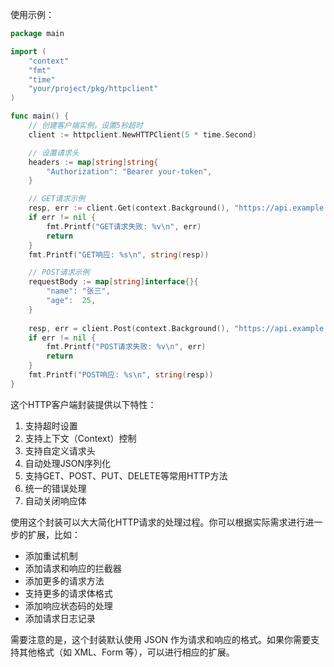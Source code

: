 使用示例：

```go
package main

import (
	"context"
	"fmt"
	"time"
	"your/project/pkg/httpclient"
)

func main() {
	// 创建客户端实例，设置5秒超时
	client := httpclient.NewHTTPClient(5 * time.Second)

	// 设置请求头
	headers := map[string]string{
		"Authorization": "Bearer your-token",
	}

	// GET请求示例
	resp, err := client.Get(context.Background(), "https://api.example.com/users", headers)
	if err != nil {
		fmt.Printf("GET请求失败: %v\n", err)
		return
	}
	fmt.Printf("GET响应: %s\n", string(resp))

	// POST请求示例
	requestBody := map[string]interface{}{
		"name": "张三",
		"age":  25,
	}
	
	resp, err = client.Post(context.Background(), "https://api.example.com/users", requestBody, headers)
	if err != nil {
		fmt.Printf("POST请求失败: %v\n", err)
		return
	}
	fmt.Printf("POST响应: %s\n", string(resp))
}
```

这个HTTP客户端封装提供以下特性：
1. 支持超时设置
2. 支持上下文（Context）控制
3. 支持自定义请求头
4. 自动处理JSON序列化
5. 支持GET、POST、PUT、DELETE等常用HTTP方法
6. 统一的错误处理
7. 自动关闭响应体

使用这个封装可以大大简化HTTP请求的处理过程。你可以根据实际需求进行进一步的扩展，比如：
- 添加重试机制
- 添加请求和响应的拦截器
- 添加更多的请求方法
- 支持更多的请求体格式
- 添加响应状态码的处理
- 添加请求日志记录


需要注意的是，这个封装默认使用 JSON 作为请求和响应的格式。如果你需要支持其他格式（如 XML、Form 等），可以进行相应的扩展。
